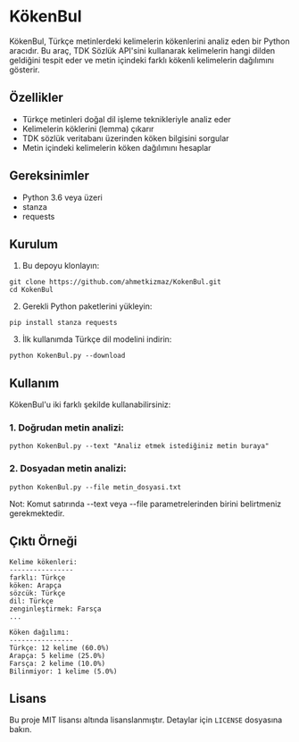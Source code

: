 # KökenBul

KökenBul, Türkçe metinlerdeki kelimelerin kökenlerini analiz eden bir Python aracıdır. Bu araç, TDK Sözlük API'sini kullanarak kelimelerin hangi dilden geldiğini tespit eder ve metin içindeki farklı kökenli kelimelerin dağılımını gösterir.

## Özellikler

- Türkçe metinleri doğal dil işleme teknikleriyle analiz eder
- Kelimelerin köklerini (lemma) çıkarır
- TDK sözlük veritabanı üzerinden köken bilgisini sorgular
- Metin içindeki kelimelerin köken dağılımını hesaplar

## Gereksinimler

- Python 3.6 veya üzeri
- stanza
- requests

## Kurulum

1. Bu depoyu klonlayın:
```
git clone https://github.com/ahmetkizmaz/KokenBul.git
cd KokenBul
```

2. Gerekli Python paketlerini yükleyin:
```
pip install stanza requests
```

3. İlk kullanımda Türkçe dil modelini indirin:
```
python KokenBul.py --download
```

## Kullanım

KökenBul'u iki farklı şekilde kullanabilirsiniz:

### 1. Doğrudan metin analizi:

```
python KokenBul.py --text "Analiz etmek istediğiniz metin buraya"
```

### 2. Dosyadan metin analizi:

```
python KokenBul.py --file metin_dosyasi.txt
```

Not: Komut satırında --text veya --file parametrelerinden birini belirtmeniz gerekmektedir.

## Çıktı Örneği

```
Kelime kökenleri:
----------------
farklı: Türkçe
köken: Arapça
sözcük: Türkçe
dil: Türkçe
zenginleştirmek: Farsça
...

Köken dağılımı:
----------------
Türkçe: 12 kelime (60.0%)
Arapça: 5 kelime (25.0%)
Farsça: 2 kelime (10.0%)
Bilinmiyor: 1 kelime (5.0%)
```

## Lisans

Bu proje MIT lisansı altında lisanslanmıştır. Detaylar için `LICENSE` dosyasına bakın.
